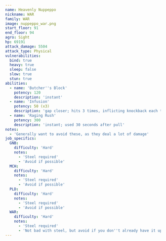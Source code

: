 ```yaml
---
name: Heavenly Nuppeppo
nickname: WAR
family: WAR
image: nuppeppo_war.png
start_floor: 91
end_floor: 94
agro: Sight
hp: 69191
attack_damage: 5504
attack_type: Physical
vulnerabilities:
  bind: true
  heavy: true
  sleep: false
  slow: true
  stun: true
abilities:
  - name: 'Butcher''s Block'
    potency: 120
    description: 'instant'
  - name: 'Infusion'
    potency: 50 (x3)
    description: 'gap closer; hits 3 times, inflicting knockback each time'
  - name: 'Raging Rush'
    potency: 300
    description: 'instant; used 30 seconds after pull'
notes:
  - 'Generally want to avoid these, as they deal a lot of damage'
job_specifics:
  GNB:
    difficulty: 'Hard'
    notes:
      - 'Steel required'
      - 'Avoid if possible'
  MCH:
    difficulty: 'Hard'
    notes:
      - 'Steel required'
      - 'Avoid if possible'
  PLD:
    difficulty: 'Hard'
    notes:
      - 'Steel required'
      - 'Avoid if possible'
  WAR:
    difficulty: 'Hard'
    notes:
      - 'Steel required'
      - 'Not bad with steel, but avoid if you don''t already have it up'
---
```


